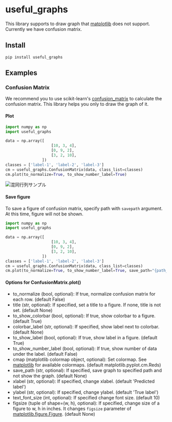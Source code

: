 # useful_graphs

This library supports to draw graph that [matplotlib](https://matplotlib.org/) does not support.
Currently we have confusion matrix.

## Install

```shell
pip install useful_graphs
```

## Examples

### Confusion Matrix

We recommend you to use scikit-learn's [confusion_matrix](http://scikit-learn.org/stable/modules/generated/sklearn.metrics.confusion_matrix.html) to calculate the confusion matrix.
This library helps you only to draw the graph of it.

#### Plot

```python
import numpy as np
import useful_graphs

data = np.array([
                    [10, 3, 4],
                    [0, 9, 2],
                    [3, 2, 10],
                ])
classes = ['label-1', 'label-2', 'label-3']
cm = useful_graphs.ConfusionMatrix(data, class_list=classes)
cm.plot(to_normalize=True, to_show_number_label=True)
```

![混同行列サンプル](https://raw.github.com/wiki/yuuuuwwww/useful_graphs/images/sample_1.png "混同行列サンプル")

#### Save figure

To save a figure of confusion matrix, specify path with `savepath` argument.
At this time, figure will not be shown.

```python
import numpy as np
import useful_graphs

data = np.array([
                    [10, 3, 4],
                    [0, 9, 2],
                    [3, 2, 10],
                ])
classes = ['label-1', 'label-2', 'label-3']
cm = useful_graphs.ConfusionMatrix(data, class_list=classes)
cm.plot(to_normalize=True, to_show_number_label=True, save_path="{path_to_figure.pdf}")
```

#### Options for ConfusionMatrix.plot()

- to_normalize (bool, optional): If true, normalize confusion matrix for each row. (default False)
- title (str, optional): If specified, set a title to a figure. If none, title is not set. (default None)
- to_show_colorbar (bool, optional): If true, show colorbar to a figure. (default True)
- colorbar_label (str, optional): If specified, show label next to colorbar. (default None)
- to_show_label (bool, optional): If true, show label in a figure. (default True)
- to_show_number_label (bool, optional): If true, show number of data under the label. (default False)
- cmap (matplotlib colormap object, optional): Set colormap. See [matplotlib](https://matplotlib.org/users/colormaps.html) for available colormaps. (default matplotlib.pyplot.cm.Reds)
- save_path (str, optional): If specified, save graph to specified path and not show the graph. (default None)
- xlabel (str, optional): If specified, change xlabel. (default 'Predicted label')
- ylabel (str, optional): If specified, change ylabel.  (default 'True label')
- text_font_size (int, optional): If specified change font size.  (default 10)
- figsize (tuple of shape=(w, h), optional): If specified, change size of a figure to w, h in inches. It changes `figsize` parameter of [matplotlib.figure.Figure](https://matplotlib.org/api/_as_gen/matplotlib.figure.Figure.html#matplotlib-figure-figure). (default None)
